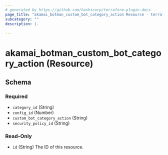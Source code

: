 ```yaml
---
# generated by https://github.com/hashicorp/terraform-plugin-docs
page_title: "akamai_botman_custom_bot_category_action Resource - terraform-provider-akamai"
subcategory: ""
description: |-
  
---
```


# akamai_botman_custom_bot_category_action (Resource)





<!-- schema generated by tfplugindocs -->
## Schema

### Required

- `category_id` (String)
- `config_id` (Number)
- `custom_bot_category_action` (String)
- `security_policy_id` (String)

### Read-Only

- `id` (String) The ID of this resource.
